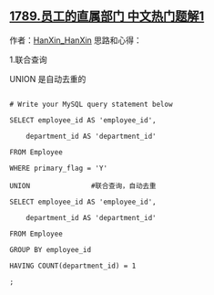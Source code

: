 ## [1789.员工的直属部门 中文热门题解1](https://leetcode.cn/problems/primary-department-for-each-employee/solutions/100000/mysql-unionlian-he-cha-xun-zi-dong-qu-zh-t95j)

作者：[HanXin_HanXin](https://leetcode.cn/u/HanXin_HanXin)
思路和心得：

1.联合查询
UNION  是自动去重的


```mysql []
# Write your MySQL query statement below
SELECT employee_id AS 'employee_id', 
    department_id AS 'department_id'
FROM Employee 
WHERE primary_flag = 'Y'
UNION               #联合查询，自动去重
SELECT employee_id AS 'employee_id', 
    department_id AS 'department_id'
FROM Employee
GROUP BY employee_id
HAVING COUNT(department_id) = 1
;
```